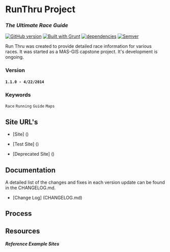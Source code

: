 # RunThru Project 
### ***The Ultimate Race Guide***

[![GitHub version](https://badge.fury.io/gh/runthru.svg)](http://github.com/vwolfley/runthru)
[![Built with Grunt](https://cdn.gruntjs.com/builtwith.png)](http://gruntjs.com/)
[![dependencies](https://david-dm.org/vwolfley/runthru.png)](https://david-dm.org/vwolfley/runthru)
[![Semver](http://img.shields.io/SemVer/2.0.0.png)](http://semver.org/spec/v2.0.0.html)

Run Thru was created to provide detailed race information for various races.  It was started as a MAS-GIS capstone project.  It's development is ongoing.

### Version

#### `1.1.0 - 4/22/2014`
  
### Keywords

`Race` `Running` `Guide` `Maps`

## Site URL's
* [Site] ()

* [Test Site] ()

* [Deprecated Site] ()

## Documentation

A detailed list of the changes and fixes in each version update can be found in the CHANGELOG.md.

* [Change Log] (CHANGELOG.md)

## Process


## Resources

#### ***Reference Example Sites***
